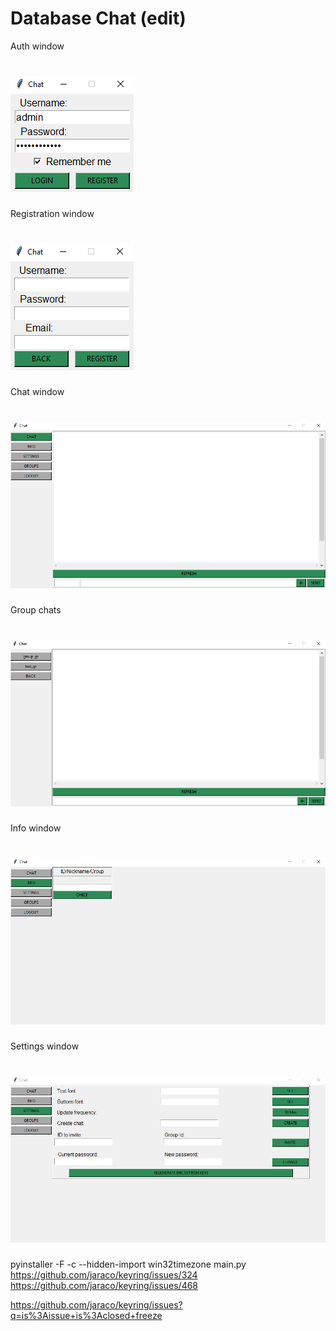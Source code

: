 # Database Chat (edit)
Auth window

# ![alt text](Images/auth.png)

Registration window

# ![alt text](Images/register.png)

Chat window

# ![alt text](Images/chat.png)

Group chats

# ![alt text](Images/groups.png)

Info window

# ![alt text](Images/info.png)

Settings window

# ![alt text](Images/settings.png)

pyinstaller -F -c --hidden-import win32timezone main.py
https://github.com/jaraco/keyring/issues/324
https://github.com/jaraco/keyring/issues/468

https://github.com/jaraco/keyring/issues?q=is%3Aissue+is%3Aclosed+freeze
